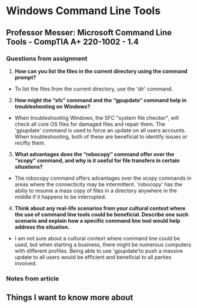 # Windows Command Line Tools 

## Professor Messer: Microsoft Command Line Tools - CompTIA A+ 220-1002 - 1.4

### Questions from assignment
1. **How can you list the files in the current directory using the command prompt?**
- To list the files from the current directory, use the 'dir' command. 

2. **How might the “sfc” command and the “gpupdate” command help in troubleshooting on Windows?**
- When troubleshooting Windows, the SFC "system file checker", will check all core OS files for damaged files and repair them. The 'gpupdate' command is used to force an update on all users accounts. When troubleshooting, both of these are beneficial to identify issues or recifty them. 

3. **What advantages does the “robocopy” command offer over the “xcopy” command, and why is it useful for file transfers in certain situations?**
- The robocopy command offers advantages over the xcopy commands in areas where the connecticity may be intermittent. 'robocopy' has the abiliy to resume a mass copy of files in a directory anywhere in the middle if it happens to be interrupted. 

4. **Think about any real-life scenarios from your cultural context where the use of command line tools could be beneficial. Describe one such scenario and explain how a specific command line tool would help address the situation.**
- I am not sure about a cultural context where command line could be used, but when starting a business, there might be numerous computers with different profiles. Being able to use 'gpupdate'to push a massive update to all users would be efficient and beneficial to all parties involved. 

### Notes from article 

## Things I want to know more about 
